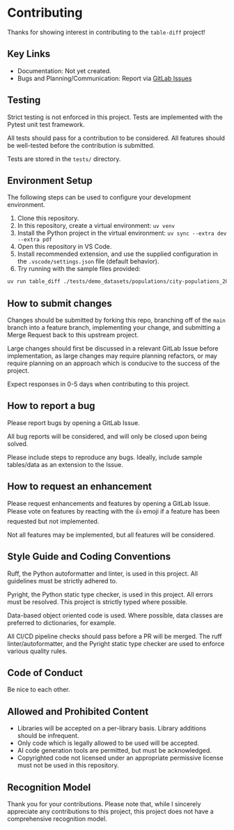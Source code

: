 # Contributing

Thanks for showing interest in contributing to the `table-diff` project!

## Key Links

* Documentation: Not yet created.
* Bugs and Planning/Communication: Report via [GitLab Issues](https://gitlab.com/parker-research/table-diff/-/issues)

## Testing

Strict testing is not enforced in this project. Tests are implemented with the Pytest unit test framework.

All tests should pass for a contribution to be considered. All features should be well-tested before the contribution is submitted.

Tests are stored in the `tests/` directory.

## Environment Setup

The following steps can be used to configure your development environment.

1. Clone this repository.
2. In this repository, create a virtual environment: `uv venv`
3. Install the Python project in the virtual environment: `uv sync --extra dev --extra pdf`
4. Open this repository in VS Code.
5. Install recommended extension, and use the supplied configuration in the `.vscode/settings.json` file (default behavior).
6. Try running with the sample files provided:

```bash
uv run table_diff ./tests/demo_datasets/populations/city-populations_2010.csv ./tests/demo_datasets/populations/city-populations_2015.csv -u location_id
```

## How to submit changes

Changes should be submitted by forking this repo, branching off of the `main` branch into a feature branch, implementing your change, and submitting a Merge Request back to this upstream project.

Large changes should first be discussed in a relevant GitLab Issue before implementation, as large changes may require planning refactors, or may require planning on an approach which is conducive to the success of the project.

Expect responses in 0-5 days when contributing to this project.

## How to report a bug

Please report bugs by opening a GitLab Issue.

All bug reports will be considered, and will only be closed upon being solved.

Please include steps to reproduce any bugs. Ideally, include sample tables/data as an extension to the Issue.

## How to request an enhancement

Please request enhancements and features by opening a GitLab Issue. Please vote on features by reacting with the 👍 emoji if a feature has been requested but not implemented.

Not all features may be implemented, but all features will be considered.

## Style Guide and Coding Conventions

Ruff, the Python autoformatter and linter, is used in this project. All guidelines must be strictly adhered to.

Pyright, the Python static type checker, is used in this project. All errors must be resolved. This project is strictly typed where possible.

Data-based object oriented code is used. Where possible, data classes are preferred to dictionaries, for example.

All CI/CD pipeline checks should pass before a PR will be merged. The ruff linter/autoformatter, and the Pyright static type checker are used to enforce various quality rules.

## Code of Conduct

Be nice to each other.

## Allowed and Prohibited Content

* Libraries will be accepted on a per-library basis. Library additions should be infrequent.
* Only code which is legally allowed to be used will be accepted.
* AI code generation tools are permitted, but must be acknowledged.
* Copyrighted code not licensed under an appropriate permissive license must not be used in this repository.

## Recognition Model

Thank you for your contributions. Please note that, while I sincerely appreciate any contributions to this project, this project does not have a comprehensive recognition model.
